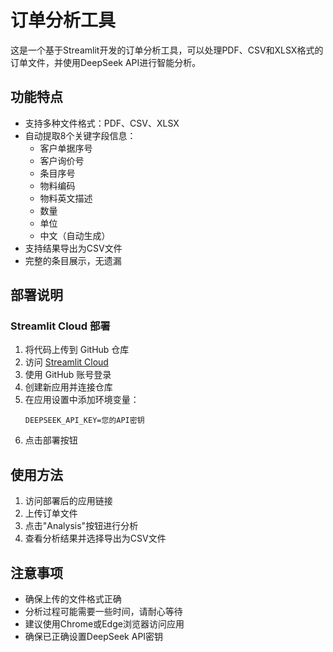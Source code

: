 # 订单分析工具

这是一个基于Streamlit开发的订单分析工具，可以处理PDF、CSV和XLSX格式的订单文件，并使用DeepSeek API进行智能分析。

## 功能特点

- 支持多种文件格式：PDF、CSV、XLSX
- 自动提取8个关键字段信息：
  - 客户单据序号
  - 客户询价号
  - 条目序号
  - 物料编码
  - 物料英文描述
  - 数量
  - 单位
  - 中文（自动生成）
- 支持结果导出为CSV文件
- 完整的条目展示，无遗漏

## 部署说明

### Streamlit Cloud 部署
1. 将代码上传到 GitHub 仓库
2. 访问 [Streamlit Cloud](https://streamlit.io/cloud)
3. 使用 GitHub 账号登录
4. 创建新应用并连接仓库
5. 在应用设置中添加环境变量：
   ```
   DEEPSEEK_API_KEY=您的API密钥
   ```
6. 点击部署按钮

## 使用方法

1. 访问部署后的应用链接
2. 上传订单文件
3. 点击"Analysis"按钮进行分析
4. 查看分析结果并选择导出为CSV文件

## 注意事项

- 确保上传的文件格式正确
- 分析过程可能需要一些时间，请耐心等待
- 建议使用Chrome或Edge浏览器访问应用
- 确保已正确设置DeepSeek API密钥 
